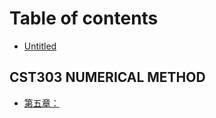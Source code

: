 # Table of contents

* [Untitled](README.md)

## CST303 NUMERICAL METHOD

* [第五章：](cst303-numerical-method/di-wu-zhang.md)


